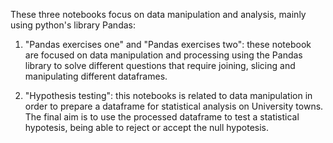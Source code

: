 These three notebooks focus on data manipulation and analysis, mainly using python's library Pandas:

1) "Pandas exercises one" and "Pandas exercises two": these notebook are focused on data manipulation and processing using the Pandas library to solve different questions that require joining, slicing and manipulating different dataframes. 

2) "Hypothesis testing": this notebooks is related to data manipulation in order to prepare a dataframe for statistical analysis on University towns. The final aim is to 
use the processed dataframe to test a statistical hypotesis, being able to reject or accept the null hypotesis.
